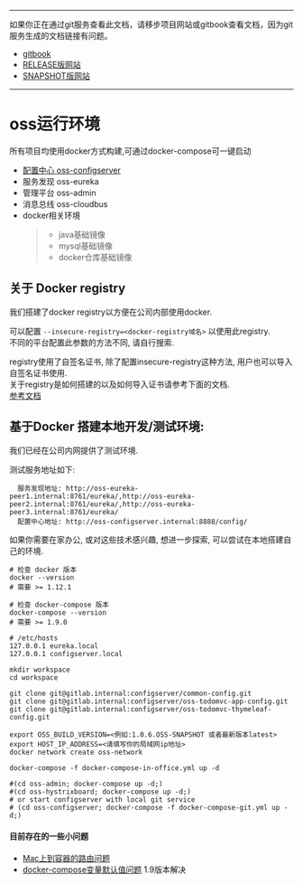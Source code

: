 -----
如果你正在通过git服务查看此文档，请移步项目网站或gitbook查看文档，因为git服务生成的文档链接有问题。
+ [gitbook](http://mvnsite.internal/oss-develop/gitbook)
+ [RELEASE版网站](http://mvnsite.internal/oss/staging)
+ [SNAPSHOT版网站](http://mvnsite.internal/oss-develop/staging)
-----

# oss运行环境
所有项目均使用docker方式构建,可通过docker-compose可一键启动

+ [配置中心 oss-configserver](oss-configserver/)
+ 服务发现 oss-eureka
+ 管理平台 oss-admin
+ 消息总线 oss-cloudbus
+ docker相关环境
    > - java基础镜像
    > - mysql基础镜像
    > - docker仓库基础镜像

## 关于 Docker registry

  我们搭建了docker registry以方便在公司内部使用docker.  
  
  可以配置 `--insecure-registry=<docker-registry域名>` 以使用此registry.  
  不同的平台配置此参数的方法不同, 请自行搜索.  
  
  registry使用了自签名证书, 除了配置insecure-registry这种方法, 用户也可以导入自签名证书使用.  
  关于registry是如何搭建的以及如何导入证书请参考下面的文档.  
  [参考文档](./DOCKER_REGISTRY.html)

## 基于Docker 搭建本地开发/测试环境:

  我们已经在公司内网提供了测试环境.
  
  测试服务地址如下:
  
      服务发现地址: http://oss-eureka-peer1.internal:8761/eureka/,http://oss-eureka-peer2.internal:8761/eureka/,http://oss-eureka-peer3.internal:8761/eureka/
      配置中心地址: http://oss-configserver.internal:8888/config/
  
  如果你需要在家办公, 或对这些技术感兴趣, 想进一步探索, 可以尝试在本地搭建自己的环境.

    # 检查 docker 版本
    docker --version
    # 需要 >= 1.12.1

    # 检查 docker-compose 版本
    docker-compose --version
    # 需要 >= 1.9.0

    # /etc/hosts
    127.0.0.1 eureka.local
    127.0.0.1 configserver.local

    mkdir workspace
    cd workspace

    git clone git@gitlab.internal:configserver/common-config.git
    git clone git@gitlab.internal:configserver/oss-todomvc-app-config.git
    git clone git@gitlab.internal:configserver/oss-todomvc-thymeleaf-config.git

    export OSS_BUILD_VERSION=<例如:1.0.6.OSS-SNAPSHOT 或者最新版本latest>
    export HOST_IP_ADDRESS=<请填写你的局域网ip地址>
    docker network create oss-network

    docker-compose -f docker-compose-in-office.yml up -d
    
    #(cd oss-admin; docker-compose up -d;)
    #(cd oss-hystrixboard; docker-compose up -d;)
    # or start configserver with local git service
    # (cd oss-configserver; docker-compose -f docker-compose-git.yml up -d;)

#### 目前存在的一些小问题

- [Mac上到容器的路由问题](https://forums.docker.com/t/ip-routing-to-container/8424/2)
- [docker-compose变量默认值问题](https://github.com/docker/compose/issues/2441) 1.9版本解决
